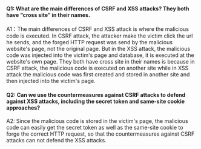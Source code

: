 #### Q1: What are the main differences of CSRF and XSS attacks? They both have “cross site” in their names.

A1：The main differences of CSRF and XSS attack is where the malicious code is executed. In CSRF attack, the attacker make the victim click the url he sends, and the forged HTTP request was send by the malicious website's page, not the original page. But in the XSS attack, the malicious code was injected into the victim's page and database, it is executed at the website's  own page. They both have cross site in their names is because in CSRF attack, the malicious code is executed on another site while in XSS attack the malicious code was first created and stored in another site and then injected into the victim's page.



#### Q2: Can we use the countermeasures against CSRF attacks to defend against XSS attacks, including the secret token and same-site cookie approaches?



A2: Since the malicious code is stored in the victim's page, the malicious code can easily get the secret token as well as the same-site cookie to forge the correct HTTP request, so that the countermeasures against CSRF attacks can not defend the XSS attacks. 

